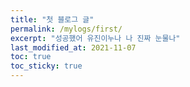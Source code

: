 ```yaml
---
title: "첫 블로그 글"
permalink: /mylogs/first/
excerpt: "성공했어 유진이누나 나 진짜 눈물나"
last_modified_at: 2021-11-07
toc: true
toc_sticky: true
---
```







